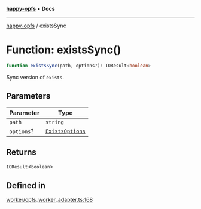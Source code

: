 [**happy-opfs**](../README.md) • **Docs**

***

[happy-opfs](../README.md) / existsSync

# Function: existsSync()

```ts
function existsSync(path, options?): IOResult<boolean>
```

Sync version of `exists`.

## Parameters

| Parameter | Type |
| ------ | ------ |
| `path` | `string` |
| `options`? | [`ExistsOptions`](../interfaces/ExistsOptions.md) |

## Returns

`IOResult`\<`boolean`\>

## Defined in

[worker/opfs\_worker\_adapter.ts:168](https://github.com/JiangJie/happy-opfs/blob/948cb3ee1ba6a4ce667d07bda817012e57b50bb8/src/worker/opfs_worker_adapter.ts#L168)

